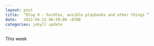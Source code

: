 ```yaml
---
layout: post
title:  “Blog 9 - hurdles, ansible playbooks and other things ”
date:   2022-04-23 06:59:00 -0700
categories: jekyll update
---
```

This week